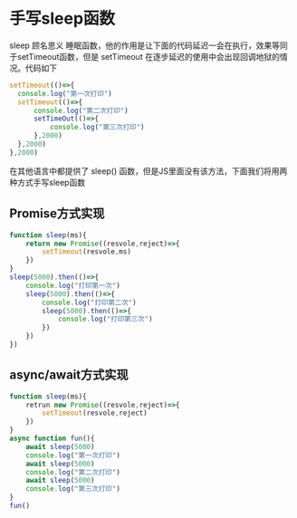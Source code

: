 # 手写sleep函数

sleep 顾名思义 睡眠函数，他的作用是让下面的代码延迟一会在执行，效果等同于setTimeout函数，但是 setTimeout 在逐步延迟的使用中会出现回调地狱的情况。代码如下

```javascript
setTimeout(()=>{
  console.log("第一次打印")
  setTimeout(()=>{
      console.log("第二次打印")
      setTimeOut(()=>{
          console.log("第三次打印")
      },2000)
  },2000)
},2000)
```



在其他语言中都提供了 sleep() 函数，但是JS里面没有该方法，下面我们将用两种方式手写sleep函数 

## Promise方式实现

```javascript
function sleep(ms){
    return new Promise((resvole,reject)=>{
        setTimeout(resvole,ms)
    })
}
sleep(5000).then(()=>{
    console.log("打印第一次")
    sleep(5000).then(()=>{
        console.log("打印第二次")
    	sleep(5000).then(()=>{
            console.log("打印第三次")
        })
    })
})

```

## async/await方式实现

```javascript
function sleep(ms){
    retrun new Promise((resvole,reject)=>{
        setTimeout(resvole,reject)
    })
}
async function fun(){
    await sleep(5000)
    console.log("第一次打印")
    await sleep(5000)
    console.log("第二次打印")
    await sleep(5000)
    console.log("第三次打印")
}
fun()
```

